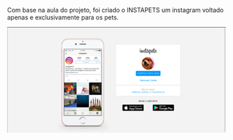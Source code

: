 Com base na aula do projeto, foi criado o INSTAPETS um instagram voltado apenas e exclusivamente para os pets.

<img src="capa.png">

